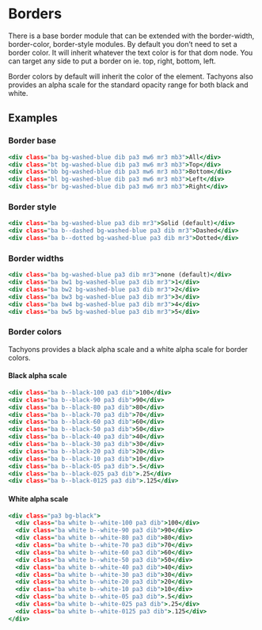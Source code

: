 # Borders

There is a base border module that can be extended with the border-width, border-color, border-style modules.
By default you don’t need to set a border color.
It will inherit whatever the text color is for that dom node.
You can target any side to put a border on ie. top, right, bottom, left.

Border colors by default will inherit the color of the element.
Tachyons also provides an alpha scale for the standard opacity range for both black and white.

## Examples

### Border base

```.html
<div class="ba bg-washed-blue dib pa3 mw6 mr3 mb3">All</div>
<div class="bt bg-washed-blue dib pa3 mw6 mr3 mb3">Top</div>
<div class="bb bg-washed-blue dib pa3 mw6 mr3 mb3">Bottom</div>
<div class="bl bg-washed-blue dib pa3 mw6 mr3 mb3">Left</div>
<div class="br bg-washed-blue dib pa3 mw6 mr3 mb3">Right</div>
```

### Border style

```.html
<div class="ba bg-washed-blue pa3 dib mr3">Solid (default)</div>
<div class="ba b--dashed bg-washed-blue pa3 dib mr3">Dashed</div>
<div class="ba b--dotted bg-washed-blue pa3 dib mr3">Dotted</div>
```

### Border widths

```.html
<div class="ba bg-washed-blue pa3 dib mr3">none (default)</div>
<div class="ba bw1 bg-washed-blue pa3 dib mr3">1</div>
<div class="ba bw2 bg-washed-blue pa3 dib mr3">2</div>
<div class="ba bw3 bg-washed-blue pa3 dib mr3">3</div>
<div class="ba bw4 bg-washed-blue pa3 dib mr3">4</div>
<div class="ba bw5 bg-washed-blue pa3 dib mr3">5</div>
```

### Border colors

Tachyons provides a black alpha scale and a white alpha scale for border colors.

#### Black alpha scale

```.html
<div class="ba b--black-100 pa3 dib">100</div>
<div class="ba b--black-90 pa3 dib">90</div>
<div class="ba b--black-80 pa3 dib">80</div>
<div class="ba b--black-70 pa3 dib">70</div>
<div class="ba b--black-60 pa3 dib">60</div>
<div class="ba b--black-50 pa3 dib">50</div>
<div class="ba b--black-40 pa3 dib">40</div>
<div class="ba b--black-30 pa3 dib">30</div>
<div class="ba b--black-20 pa3 dib">20</div>
<div class="ba b--black-10 pa3 dib">10</div>
<div class="ba b--black-05 pa3 dib">.5</div>
<div class="ba b--black-025 pa3 dib">.25</div>
<div class="ba b--black-0125 pa3 dib">.125</div>
```

#### White alpha scale

```.html
<div class="pa3 bg-black">
  <div class="ba white b--white-100 pa3 dib">100</div>
  <div class="ba white b--white-90 pa3 dib">90</div>
  <div class="ba white b--white-80 pa3 dib">80</div>
  <div class="ba white b--white-70 pa3 dib">70</div>
  <div class="ba white b--white-60 pa3 dib">60</div>
  <div class="ba white b--white-50 pa3 dib">50</div>
  <div class="ba white b--white-40 pa3 dib">40</div>
  <div class="ba white b--white-30 pa3 dib">30</div>
  <div class="ba white b--white-20 pa3 dib">20</div>
  <div class="ba white b--white-10 pa3 dib">10</div>
  <div class="ba white b--white-05 pa3 dib">.5</div>
  <div class="ba white b--white-025 pa3 dib">.25</div>
  <div class="ba white b--white-0125 pa3 dib">.125</div>
</div>
```
